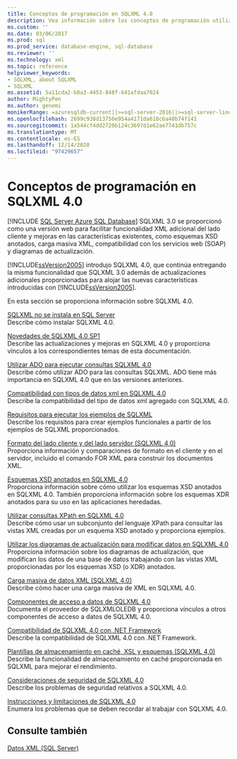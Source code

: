 ```yaml
---
title: Conceptos de programación en SQLXML 4.0
description: Vea información sobre los conceptos de programación utilizados en SQLXML 4,0.
ms.custom: ''
ms.date: 03/06/2017
ms.prod: sql
ms.prod_service: database-engine, sql-database
ms.reviewer: ''
ms.technology: xml
ms.topic: reference
helpviewer_keywords:
- SQLXML, about SQLXML
- SQLXML
ms.assetid: 5a11cda2-b8a3-4453-848f-641afdaa7024
author: MightyPen
ms.author: genemi
monikerRange: =azuresqldb-current||>=sql-server-2016||>=sql-server-linux-2017||=azuresqldb-mi-current
ms.openlocfilehash: 2699c938d13750e954a4171da610c6a40b74f141
ms.sourcegitcommit: 1a544cf4dd2720b124c3697d1e62ae7741db757c
ms.translationtype: MT
ms.contentlocale: es-ES
ms.lasthandoff: 12/14/2020
ms.locfileid: "97429657"
---
```

# <a name="sqlxml-40-programming-concepts"></a>Conceptos de programación en SQLXML 4.0
[!INCLUDE [SQL Server Azure SQL Database](../../includes/applies-to-version/sql-asdb.md)]
  SQLXML 3.0 se proporcionó como una versión web para facilitar funcionalidad XML adicional del lado cliente y mejoras en las características existentes, como esquemas XSD anotados, carga masiva XML, compatibilidad con los servicios web (SOAP) y diagramas de actualización.  
  
 [!INCLUDE[ssVersion2005](../../includes/ssversion2005-md.md)] introdujo SQLXML 4.0, que continúa entregando la misma funcionalidad que SQLXML 3.0 además de actualizaciones adicionales proporcionadas para alojar las nuevas características introducidas con [!INCLUDE[ssVersion2005](../../includes/ssversion2005-md.md)].  
  
 En esta sección se proporciona información sobre SQLXML 4.0.  
  
 [SQLXML no se instala en SQL Server](../../relational-databases/sqlxml/sqlxml-is-not-installed-in-sql-server.md)  
 Describe cómo instalar SQLXML 4.0.  
  
 [Novedades de SQLXML 4.0 SP1](../../relational-databases/sqlxml/what-s-new-in-sqlxml-4-0-sp1.md)  
 Describe las actualizaciones y mejoras en SQLXML 4.0 y proporciona vínculos a los correspondientes temas de esta documentación.  
  
 [Utilizar ADO para ejecutar consultas SQLXML 4.0](../../relational-databases/sqlxml/using-ado-to-execute-sqlxml-4-0-queries.md)  
 Describe cómo utilizar ADO para las consultas SQLXML. ADO tiene más importancia en SQLXML 4.0 que en las versiones anteriores.  
  
 [Compatibilidad con tipos de datos xml en SQLXML 4.0](../../relational-databases/sqlxml/xml-data-type-support-in-sqlxml-4-0.md)  
 Describe la compatibilidad del tipo de datos xml agregado con SQLXML 4.0.  
  
 [Requisitos para ejecutar los ejemplos de SQLXML](../../relational-databases/sqlxml/requirements-for-running-sqlxml-examples.md)  
 Describe los requisitos para crear ejemplos funcionales a partir de los ejemplos de SQLXML proporcionados.  
  
 [Formato del lado cliente y del lado servidor &#40;SQLXML 4,0&#41;](../../relational-databases/sqlxml/formatting/client-side-and-server-side-formatting-sqlxml-4-0.md)  
 Proporciona información y comparaciones de formato en el cliente y en el servidor, incluido el comando FOR XML para construir los documentos XML.  
  
 [Esquemas XSD anotados en SQLXML 4.0](../../relational-databases/sqlxml/annotated-xsd-schemas/annotated-xsd-schemas-in-sqlxml-4-0.md)  
 Proporciona información sobre cómo utilizar los esquemas XSD anotados en SQLXML 4.0. También proporciona información sobre los esquemas XDR anotados para su uso en las aplicaciones heredadas.  
  
 [Utilizar consultas XPath en SQLXML 4.0](../../relational-databases/sqlxml-annotated-xsd-schemas-xpath-queries/using-xpath-queries-in-sqlxml-4-0.md)  
 Describe cómo usar un subconjunto del lenguaje XPath para consultar las vistas XML creadas por un esquema XSD anotado y proporciona ejemplos.  
  
 [Utilizar los diagramas de actualización para modificar datos en SQLXML 4.0](../../relational-databases/sqlxml-annotated-xsd-schemas-xpath-queries/updategrams/using-updategrams-to-modify-data-in-sqlxml-4-0.md)  
 Proporciona información sobre los diagramas de actualización, que modifican los datos de una base de datos trabajando con las vistas XML proporcionadas por los esquemas XSD (o XDR) anotados.  
  
 [Carga masiva de datos XML &#40;SQLXML 4.0&#41;](../../relational-databases/sqlxml-annotated-xsd-schemas-xpath-queries/bulk-load-xml/performing-bulk-load-of-xml-data-sqlxml-4-0.md)  
 Describe cómo hacer una carga masiva de XML en SQLXML 4.0.  
  
 [Componentes de acceso a datos de SQLXML 4.0](../../relational-databases/sqlxml-annotated-xsd-schemas-xpath-queries/data-access-components-provider/sqlxml-4-0-data-access-components-sqlxmloledb-provider.md)  
 Documenta el proveedor de SQLXMLOLEDB y proporciona vínculos a otros componentes de acceso a datos de SQLXML 4.0.  
  
 [Compatibilidad de SQLXML 4.0 con .NET Framework](../sqlxml-annotated-xsd-schemas-xpath-queries/net-framework-classes/sqlxml-4-0-net-framework-support-managed-classes.md)  
 Describe la compatibilidad de SQLXML 4.0 con .NET Framework.  
  
 [Plantillas de almacenamiento en caché, XSL y esquemas &#40;SQLXML 4,0&#41;](../../relational-databases/sqlxml-annotated-xsd-schemas-xpath-queries/caching-templates-xml-schemas/caching-templates-xsl-and-schemas-sqlxml-4-0.md)  
 Describe la funcionalidad de almacenamiento en caché proporcionada en SQLXML para mejorar el rendimiento.  
  
 [Consideraciones de seguridad de SQLXML 4.0](../../relational-databases/sqlxml-annotated-xsd-schemas-xpath-queries/security/sqlxml-4-0-security-considerations.md)  
 Describe los problemas de seguridad relativos a SQLXML 4.0.  
  
 [Instrucciones y limitaciones de SQLXML 4.0](../../relational-databases/sqlxml-annotated-xsd-schemas-xpath-queries/guidelines-and-limitations-of-sqlxml-4-0.md)  
 Enumera los problemas que se deben recordar al trabajar con SQLXML 4.0.  
  
## <a name="see-also"></a>Consulte también  
 [Datos XML &#40;SQL Server&#41;](../../relational-databases/xml/xml-data-sql-server.md)  
  
